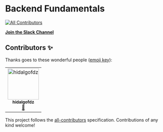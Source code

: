 # Backend Fundamentals
[![All Contributors](https://img.shields.io/badge/all_contributors-1-orange.svg?style=flat-square)](#contributors)

**[Join the Slack Channel](https://join.slack.com/t/devrestfulspa/shared_invite/enQtNzMwNjU5NDA1NzY1LTBhY2NhOTFmZjQ3MzI2OTc2YWRmNTlhYTQ2NDE2ZjIyYzQyOWExMWNkZmYwMGJmYTE3MTc3NzBhZjUxZDZhYjY)**

## Contributors ✨

Thanks goes to these wonderful people ([emoji key](https://allcontributors.org/docs/en/emoji-key)):

<!-- ALL-CONTRIBUTORS-LIST:START - Do not remove or modify this section -->
<!-- prettier-ignore -->
<table>
  <tr>
    <td align="center"><a href="https://github.com/hidalgofdz"><img src="https://avatars3.githubusercontent.com/u/5541077?v=4" width="100px;" alt="hidalgofdz"/><br /><sub><b>hidalgofdz</b></sub></a><br /><a href="https://github.com/hidalgofdz/backend-101-course/commits?author=hidalgofdz" title="Documentation">📖</a></td>
  </tr>
</table>

<!-- ALL-CONTRIBUTORS-LIST:END -->

This project follows the [all-contributors](https://github.com/all-contributors/all-contributors) specification. Contributions of any kind welcome!